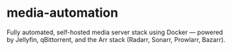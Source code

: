 # media-automation
Fully automated, self-hosted media server stack using Docker — powered by Jellyfin, qBittorrent, and the Arr stack (Radarr, Sonarr, Prowlarr, Bazarr).
